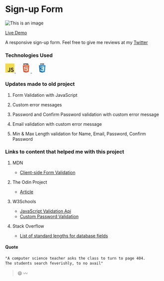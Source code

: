 # Sign-up Form


![This is an image](https://raw.githubusercontent.com/hmjatt/Sign-up-Form/main/images/sign-up-form-screenshot.jpg)

[Live Demo](https://hmjatt.github.io/Sign-up-Form/)

A responsive sign-up form. Feel free to give me reviews at my [Twitter](https://twitter.com/hmjatt/)

### Technologies Used 

<a href="https://developer.mozilla.org/en-US/docs/Web/JavaScript" target="_blank" rel="noreferrer"> <img src="https://raw.githubusercontent.com/devicons/devicon/master/icons/javascript/javascript-original.svg" alt="javascript" width="30" height="30"/> </a>  &emsp;   <a href="https://www.w3.org/html/" target="_blank" rel="noreferrer"> <img src="https://raw.githubusercontent.com/devicons/devicon/master/icons/html5/html5-original-wordmark.svg" alt="html5" width="30" height="30"/> </a>  &emsp;   <a href="https://www.w3schools.com/css/" target="_blank" rel="noreferrer"> <img src="https://raw.githubusercontent.com/devicons/devicon/master/icons/css3/css3-original-wordmark.svg" alt="css3" width="30" height="30"/> </a>

### Updates made to old project

1. Form Validation with JavaScript

2. Custom error messages

3. Password and Confirm Password validation with custom error message

4. Email validation with custom error message

5. Min & Max Length validation for Name, Email, Password, Confirm Password


### Links to content that helped me with this project

1. MDN
    - [Client-side Form Validation](https://developer.mozilla.org/en-US/docs/Learn/Forms/Form_validation#validating_forms_using_javascript)

3. The Odin Project
    - [Article](https://www.theodinproject.com/lessons/node-path-javascript-form-validation-with-javascript)

4. W3Schools
    - [JavaScript Validation Api](https://www.w3schools.com/js/js_validation_api.asp)
	- [Custom Password Validation](https://www.w3schools.com/howto/howto_js_password_validation.asp)

5. Stack Overflow
	- [List of standard lengths for database fields](https://stackoverflow.com/questions/20958/list-of-standard-lengths-for-database-fields)


#### Quote

    "A computer science teacher asks the class to turn to page 404.
    The students search feverishly, to no avail"

>  	
> :smile:	:wavy_dash:
